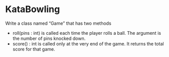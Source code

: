 KataBowling
===========

Write a class named “Game” that has two methods
  * roll(pins : int) is called each time the player rolls a ball.  The argument is the number of pins knocked down.
  * score() : int is called only at the very end of the game.  It returns the total score for that game.
